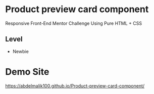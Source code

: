# Product preview card component

Responsive Front-End Mentor Challenge Using Pure HTML + CSS

## Level

- Newbie

# Demo Site
https://abdelmalik100.github.io/Product-preview-card-component/
